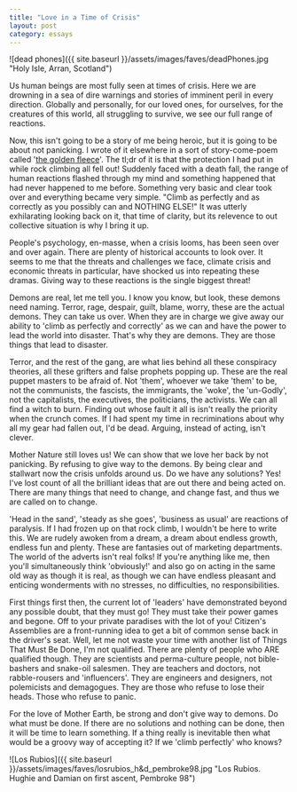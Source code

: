 ```yaml
---
title: "Love in a Time of Crisis"
layout: post
category: essays
---
```


![dead phones]({{ site.baseurl }}/assets/images/faves/deadPhones.jpg
"Holy Isle, Arran, Scotland")


Us human beings are most fully seen at times of crisis. Here we are
drowning in a sea of dire warnings and stories of imminent peril in
every direction. Globally and personally, for our loved ones, for
ourselves, for the creatures of this world, all struggling to survive,
we see our full range of reactions.

Now, this isn't going to be a story of me being heroic, but it is going
to be about not panicking. I wrote of it elsewhere in a sort of
story-come-poem called '[the golden fleece](/yarn/golden-fleece.html)'.
The tl;dr of it is that the protection I had put in while rock climbing
all fell out! Suddenly faced with a death fall, the range of human
reactions flashed through my mind and something happened that had never
happened to me before. Something very basic and clear took over and
everything became very simple. "Climb as perfectly and as correctly as
you possibly can and NOTHING ELSE!" It was utterly exhilarating looking
back on it, that time of clarity, but its relevence to out collective
situation is why I bring it up.

People's psychology, en-masse, when a crisis looms, has been seen over
and over again. There are plenty of historical accounts to look over. It
seems to me that the threats and challenges we face, climate crisis and
economic threats in particular, have shocked us into repeating these
dramas. Giving way to these reactions is the single biggest threat!

Demons are real, let me tell you. I know you know, but look, these
demons need naming. Terror, rage, despair, guilt, blame, worry, these
are the actual demons. They can take us over. When they are in charge we
give away our ability to 'climb as perfectly and correctly' as we can
and have the power to lead the world into disaster. That's why they are
demons. They are those things that lead to disaster.

Terror, and the rest of the gang, are what lies behind all these
conspiracy theories, all these grifters and false prophets popping up.
These are the real puppet masters to be afraid of. Not 'them', whoever
we take 'them' to be, not the communists, the fascists, the immigrants,
the 'woke', the 'un-Godly', not the capitalists, the executives, the
politicians, the activists. We can all find a witch to burn. Finding out
whose fault it all is isn't really the priority when the crunch comes.
If I had spent my time in recriminations about why all my gear had
fallen out, I'd be dead. Arguing, instead of acting, isn't clever.

Mother Nature still loves us! We can show that we love her back by not
panicking. By refusing to give way to the demons. By being clear and
stallwart now the crisis unfolds around us. Do we have any solutions?
Yes! I've lost count of all the brilliant ideas that are out there and
being acted on. There are many things that need to change, and change
fast, and thus we are called on to change.

'Head in the sand', 'steady as she goes', 'business as usual' are
reactions of paralysis. If I had frozen up on that rock climb, I
wouldn't be here to write this. We are rudely awoken from a dream, a
dream about endless growth, endless fun and plenty. These are fantasies
out of marketing departments. The world of the adverts isn't real folks!
If you're anything like me, then you'll simultaneously think
'obviously!' and also go on acting in the same old way as though it is
real, as though we can have endless pleasant and enticing wonderments
with no stresses, no difficulties, no responsibilities.

First things first then, the current lot of 'leaders' have demonstrated
beyond any possible doubt, that they must go! They must take their power
games and begone. Off to your private paradises with the lot of you!
Citizen's Assemblies are a front-running idea to get a bit of common
sense back in the driver's seat. Well, let me not waste your time with
another list of Things That Must Be Done, I'm not qualified. There are
plenty of people who ARE qualified though. They are scientists and
perma-culture people, not bible-bashers and snake-oil salesmen. They are
teachers and doctors, not rabble-rousers and 'influencers'. They are
engineers and designers, not polemicists and demagogues. They are those
who refuse to lose their heads. Those who refuse to panic.

For the love of Mother Earth, be strong and don't give way to demons. Do
what must be done. If there are no solutions and nothing can be done,
then it will be time to learn something. If a thing really is inevitable
then what would be a groovy way of accepting it? If we 'climb
perfectly' who knows?

![Los Rubios]({{ site.baseurl
}}/assets/images/faves/losrubios_h&d_pembroke98.jpg "Los Rubios. Hughie
and Damian on first ascent, Pembroke 98")
